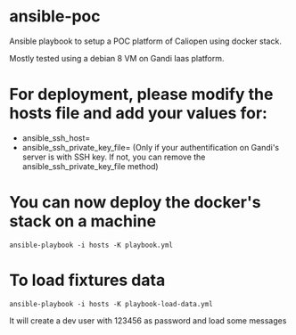# ansible-poc
Ansible playbook to setup a POC platform of Caliopen using docker stack.

Mostly tested using a debian 8 VM on Gandi Iaas platform.

# For deployment, please modify the hosts file and add your values for:

- ansible_ssh_host=
- ansible_ssh_private_key_file= (Only if your authentification on Gandi's server is with SSH key. If not, you can remove the ansible_ssh_private_key_file method)


# You can now deploy the docker's stack on a machine

```
ansible-playbook -i hosts -K playbook.yml
```

# To load fixtures data

```
ansible-playbook -i hosts -K playbook-load-data.yml
```

It will create a dev user with 123456 as password and load some messages